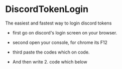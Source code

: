 # DiscordTokenLogin

The easiest and fastest way to login discord tokens

* first go on discord's login screen on your browser.

* second open your console, for chrome its F12

* third paste the codes which on code.

* And then write 2. code which below

